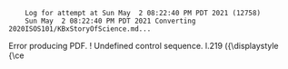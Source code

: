         Log for attempt at Sun May  2 08:22:40 PM PDT 2021 (12758)
        Sun May  2 08:22:40 PM PDT 2021 Converting 2020ISOS101/KBxStoryOfScience.md...
Error producing PDF.
! Undefined control sequence.
l.219   \({\displaystyle {\ce


